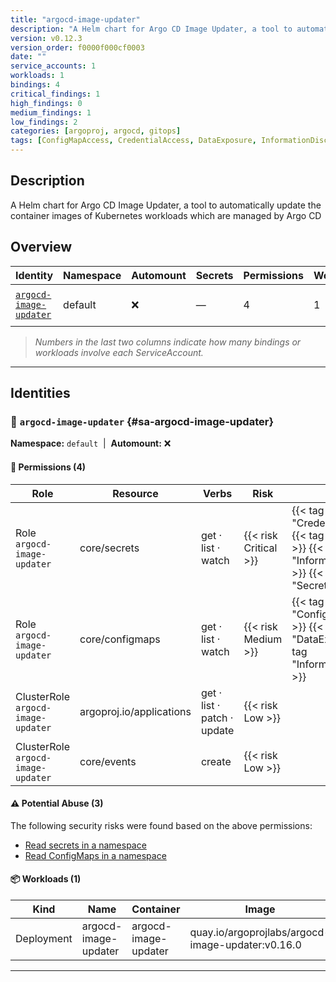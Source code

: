 ```yaml
---
title: "argocd-image-updater"
description: "A Helm chart for Argo CD Image Updater, a tool to automatically update the container images of Kubernetes workloads which are managed by Argo CD"
version: v0.12.3
version_order: f0000f000cf0003
date: ""
service_accounts: 1
workloads: 1
bindings: 4
critical_findings: 1
high_findings: 0
medium_findings: 1
low_findings: 2
categories: [argoproj, argocd, gitops]
tags: [ConfigMapAccess, CredentialAccess, DataExposure, InformationDisclosure, SecretAccess, letter-A]
---
```


## Description

A Helm chart for Argo CD Image Updater, a tool to automatically update the container images of Kubernetes workloads which are managed by Argo CD

## Overview

| Identity                                           | Namespace | Automount | Secrets | Permissions | Workloads | Risk                    |
| -------------------------------------------------- | --------- | --------- | ------- | ----------- | --------- | ----------------------- |
| [`argocd-image-updater`](#sa-argocd-image-updater) | default   | ❌        | —       | 4           | 1         | {{< risk "Critical" >}} |

> _Numbers in the last two columns indicate how many bindings or workloads involve each ServiceAccount._

---

## Identities

### 🤖 `argocd-image-updater` {#sa-argocd-image-updater}

**Namespace:** `default`  |  **Automount:** ❌

#### 🔑 Permissions (4)

| Role                               | Resource                 | Verbs                       | Risk                  | Tags                                                                                                                     |
| ---------------------------------- | ------------------------ | --------------------------- | --------------------- | ------------------------------------------------------------------------------------------------------------------------ |
| Role `argocd-image-updater`        | core/secrets             | get · list · watch          | {{< risk Critical >}} | {{< tag "CredentialAccess" >}} {{< tag "DataExposure" >}} {{< tag "InformationDisclosure" >}} {{< tag "SecretAccess" >}} |
| Role `argocd-image-updater`        | core/configmaps          | get · list · watch          | {{< risk Medium >}}   | {{< tag "ConfigMapAccess" >}} {{< tag "DataExposure" >}} {{< tag "InformationDisclosure" >}}                             |
| ClusterRole `argocd-image-updater` | argoproj.io/applications | get · list · patch · update | {{< risk Low >}}      |                                                                                                                          |
| ClusterRole `argocd-image-updater` | core/events              | create                      | {{< risk Low >}}      |                                                                                                                          |

#### ⚠️ Potential Abuse (3)

The following security risks were found based on the above permissions:

- [Read secrets in a namespace](/rules/1011)
- [Read ConfigMaps in a namespace](/rules/1023)

#### 📦 Workloads (1)

| Kind       | Name                 | Container            | Image                                             |
| ---------- | -------------------- | -------------------- | ------------------------------------------------- |
| Deployment | argocd-image-updater | argocd-image-updater | quay.io/argoprojlabs/argocd-image-updater:v0.16.0 |

---
